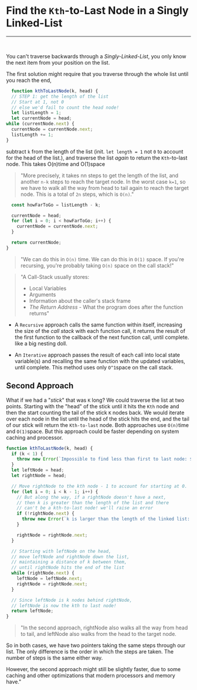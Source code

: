 <br>

# Find the `Kth`-to-Last Node in a Singly Linked-List

---

<br>

You can't traverse backwards through a _Singly-Linked-List_, you only know the next item from your position on the list.

The first solution might require that you traverse through the whole list until you reach the end,

```js
  function kthToLastNode(k, head) {
  // STEP 1: get the length of the list
  // Start at 1, not 0
  // else we'd fail to count the head node!
  let listLength = 1;
  let currentNode = head;
while (currentNode.next) {
  currentNode = currentNode.next;
  listLength += 1;
}
```

subtract `k` from the length of the list (init. `let length = 1` not `0` to account for the head of the list.), and traverse the list _again_ to return the `Kth`-to-last node. This takes O(n)time and O(1)space

> "More precisely, it takes nn steps to get the length of the list, and another `n-k` steps to reach the target node. In the worst case `k=1`, so we have to walk all the way from head to tail again to reach the target node. This is a total of `2n` steps, which is `O(n)`."

```js
  const howFarToGo = listLength - k;

  currentNode = head;
  for (let i = 0; i < howFarToGo; i++) {
    currentNode = currentNode.next;
  }

  return currentNode;
}
```

> "We can do this in `O(n)` time. We can do this in `O(1)` space. If you're recursing, you're probably taking `O(n)` space on the call stack!"

> "A Call-Stack usually stores:
>
> - Local Variables
> - Arguments
> - Information about the caller's stack frame
> - _The Return Address_ - What the program does after the function returns"

- A `Recursive` approach calls the same function within itself, increasing the size of the _call stack_ with each function call, it returns the result of the first function to the callback of the next function call, until complete. like a big nesting doll.

- An `Iterative` approach passes the result of each call into local state variable(s) and recalling the same function with the updated variables, until complete. This method uses only `O^1`space on the call stack.

## Second Approach

What if we had a "_stick_" that was `K` long? We could traverse the list at two points. Starting with the "head" of the stick until it hits the `Kth` node and then the start counting the tail of the stick `K` nodes back. We would iterate over each node in the list until the head of the stick hits the end, and the tail of our stick will return the `Kth-to-last` node. Both approaches use `O(n)`time and `O(1)`space. But this approach could be faster depending on system caching and processor.

```js
function kthToLastNode(k, head) {
  if (k < 1) {
    throw new Error(`Impossible to find less than first to last node: ${k}`);
  }
  let leftNode = head;
  let rightNode = head;

  // Move rightNode to the kth node - 1 to account for starting at 0.
  for (let i = 0; i < k - 1; i++) {
    // But along the way, if a rightNode doesn't have a next,
    // then k is greater than the length of the list and there
    // can't be a kth-to-last node! we'll raise an error
    if (!rightNode.next) {
      throw new Error(`k is larger than the length of the linked list: ${k}`);
    }

    rightNode = rightNode.next;
  }

  // Starting with leftNode on the head,
  // move leftNode and rightNode down the list,
  // maintaining a distance of k between them,
  // until rightNode hits the end of the list
  while (rightNode.next) {
    leftNode = leftNode.next;
    rightNode = rightNode.next;
  }

  // Since leftNode is k nodes behind rightNode,
  // leftNode is now the kth to last node!
  return leftNode;
}
```

> "In the second approach, rightNode also walks all the way from head to tail, and leftNode also walks from the head to the target node.

So in both cases, we have two pointers taking the same steps through our list. The only difference is the order in which the steps are taken. The number of steps is the same either way.

However, the second approach might still be slightly faster, due to some caching and other optimizations that modern processors and memory have."
